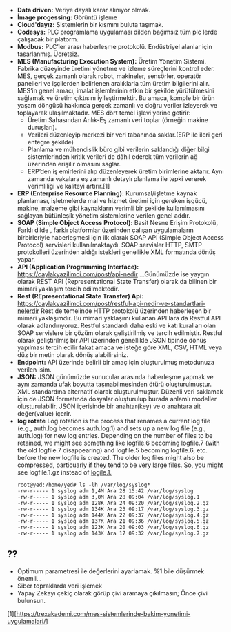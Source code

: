 * **Data driven:** Veriye dayalı karar alınıyor olmak. 
* **İmage progessing:** Görüntü işleme
* **Cloud'dayız:** Sistemlerin bir kısmını buluta taşımak.
* **Codesys:** PLC programlama uygulaması dilden bağımsız tüm plc lerde çalışacak bir platorm.
* **Modbus:** PLC’ler arası haberleşme protokolü. Endüstriyel alanlar için tasarlanmış. Ücretsiz.
* **MES (Manufacturing Execution System):** Üretim Yönetim Sistemi. Fabrika düzeyinde üretimi yönetme ve izleme süreçlerini kontrol eder. MES, gerçek zamanlı olarak robot, makineler, sensörler, operatör panelleri ve işçilerden belirlenen aralıklarla tüm üretim bilgilerini alır. MES‘in genel amacı, imalat işlemlerinin etkin bir şekilde yürütülmesini sağlamak ve üretim çıktısını iyileştirmektir. Bu amaca, komple bir ürün yaşam döngüsü hakkında gerçek zamanlı ve doğru veriler izleyerek ve toplayarak ulaşılmaktadır. MES dört temel işlevi yerine getirir:
  * Üretim Sahasından Anlık-Eş zamanlı veri toplar (örneğin makine duruşları).
  * Verileri düzenleyip merkezi bir veri tabanında saklar.(ERP ile ileri geri entegre şekilde)
  * Planlama ve mühendislik büro gibi verilerin saklandığı diğer bilgi sistemlerinden kritik verileri de dâhil ederek tüm verilerin ağ üzerinden erişilir olmasını sağlar.
  * ERP’den iş emirlerini alıp düzenleyerek üretim birimlerine aktarır. Aynı zamanda vakalara eş zamanlı detaylı planlama ile tepki vererek verimliliği ve kaliteyi artırır.[1]
* **ERP (Enterprise Resource Planning):** Kurumsal/işletme kaynak planlaması, işletmelerde mal ve hizmet üretimi için gereken işgücü, makine, malzeme gibi kaynakların verimli bir şekilde kullanılmasını sağlayan bütünleşik yönetim sistemlerine verilen genel addır. 
* **SOAP (Simple Object Access Protocol):** Basit Nesne Erişim Protokolü,  Farklı dilde , farklı platformlar üzerinden çalışan uygulamaların birbirleriyle haberleşmesi için ilk olarak SOAP API (Simple Object Access Protocol) servisleri kullanılmaktaydı. SOAP servisler HTTP, SMTP protokolleri üzerinden aldığı istekleri genellikle XML formatında dönüş yapar.
* **API (Application Programming Interface):** https://caylakyazilimci.com/post/api-nedir ...Günümüzde ise yaygın olarak REST API (Representational State Transfer) olarak da bilinen bir mimari yaklaşım tercih edilmektedir. 
* **Rest (REpresentational State Transfer) Api:** https://caylakyazilimci.com/post/restful-api-nedir-ve-standartlari-nelerdir  Rest de temelinde HTTP protokolü üzerinden haberleşen bir mimari yaklaşımdır. Bu mimari yaklaşımı kullanan API'lara da Restful API olarak adlandırıyoruz. Restful standardı daha eski ve katı kuralları olan SOAP servislere bir çözüm olarak geliştirilmiş ve tercih edilmiştir.  Restful olarak geliştirilmiş bir API üzerinden genellikle JSON tipinde dönüş yapılması tercih edilir fakat amaca ve isteğe göre XML, CSV, HTML veya düz bir metin olarak dönüş alabilirsiniz.
* **Endpoint:** API üzerinde belirli bir amaç için oluşturulmuş metodunuza verilen isim. 
* **JSON:** JSON günümüzde sunucular arasında haberleşme yapmak ve aynı zamanda ufak boyutta taşınabilmesinden ötürü oluşturulmuştur. XML standardına alternatif olarak oluşturulmuştur. Düzenli veri saklamak için de JSON formatında dosyalar oluşturulup burada anlamlı modeller oluşturulabilir. JSON içerisinde bir anahtar(key) ve o anahtara ait değer(value) içerir.
* **log rotate** Log rotation is the process that renames a current log file (e.g., auth.log becomes auth.log.1) and sets up a new log file (e.g., auth.log) for new log entries. Depending on the number of files to be retained, we might see something like logfile.6 becoming logfile.7 (with the old logfile.7 disappearing) and logfile.5 becoming logfile.6, etc. before the new logfile is created. The older log files might also be compressed, particuarly if they tend to be very large files. So, you might see logfile.1.gz instead of [logile.1.](https://www.networkworld.com/article/3218728/how-log-rotation-works-with-logrotate.html)
  ```
  root@yed:/home/yed# ls -lh /var/log/syslog*
  -rw-r----- 1 syslog adm 1,4M Ara 28 15:42 /var/log/syslog
  -rw-r----- 1 syslog adm 3,0M Ara 28 09:04 /var/log/syslog.1
  -rw-r----- 1 syslog adm 128K Ara 24 09:20 /var/log/syslog.2.gz
  -rw-r----- 1 syslog adm 134K Ara 23 09:17 /var/log/syslog.3.gz
  -rw-r----- 1 syslog adm 144K Ara 22 09:37 /var/log/syslog.4.gz
  -rw-r----- 1 syslog adm 137K Ara 21 09:36 /var/log/syslog.5.gz
  -rw-r----- 1 syslog adm 123K Ara 20 09:03 /var/log/syslog.6.gz
  -rw-r----- 1 syslog adm 143K Ara 17 09:32 /var/log/syslog.7.gz
  ```

## ??
* Optimum parametresi ile değerlerini ayarlamak. %1 bile düşürmek önemli... 
* Siber topraklarda veri işlemek
* Yapay Zekayı çekiç olarak görüp çivi aramaya çıkılmasın; Önce çivi bulunsun.



[1][https://trexakademi.com/mes-sistemlerinde-bakim-yonetimi-uygulamalari/]
